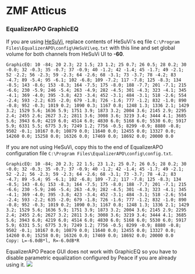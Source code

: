 # ZMF Atticus
### EqualizerAPO GraphicEQ
If you are using [HeSuVi](https://sourceforge.net/projects/hesuvi/), replace contents of HeSuVi's eq file `C:\Program Files\EqualizerAPO\config\HeSuVi\eq.txt` with this line and set global volume for both channels from HeSuVi UI to **-60**.
```
GraphicEQ: 10 -84; 20 2.3; 22 1.5; 23 1.2; 25 0.7; 26 0.5; 28 0.2; 30 -0.0; 32 -0.3; 35 -0.7; 37 -0.9; 40 -1.2; 42 -1.4; 45 -1.7; 49 -2.1; 52 -2.2; 56 -2.3; 59 -2.3; 64 -2.6; 68 -3.1; 73 -3.7; 78 -4.2; 83 -4.7; 89 -5.4; 95 -6.1; 102 -6.8; 109 -7.2; 117 -7.8; 125 -8.3; 134 -8.5; 143 -8.6; 153 -8.3; 164 -7.5; 175 -8.0; 188 -7.7; 201 -7.1; 215 -6.6; 230 -5.9; 246 -5.4; 263 -4.9; 282 -4.5; 301 -4.3; 323 -4.1; 345 -4.1; 369 -4.0; 395 -3.8; 423 -3.4; 452 -3.1; 484 -3.1; 518 -2.6; 554 -2.4; 593 -2.2; 635 -2.0; 679 -1.8; 726 -1.6; 777 -1.2; 832 -1.0; 890 -0.8; 952 -0.3; 1019 0.2; 1090 0.3; 1167 0.8; 1248 1.3; 1336 2.1; 1429 3.2; 1529 5.6; 1636 5.9; 1751 3.9; 1873 3.2; 2004 3.6; 2145 2.9; 2295 2.4; 2455 2.6; 2627 3.2; 2811 3.6; 3008 3.6; 3219 3.4; 3444 4.1; 3685 5.6; 3943 6.0; 4219 6.0; 4514 6.0; 4830 6.0; 5168 6.0; 5530 6.0; 5917 5.9; 6331 5.5; 6775 3.9; 7249 1.2; 7756 -0.5; 8299 -0.9; 8880 -0.8; 9502 -0.1; 10167 0.0; 10879 0.0; 11640 0.0; 12455 0.0; 13327 0.0; 14260 0.0; 15258 0.0; 16326 0.0; 17469 0.0; 18692 0.0; 20000 0.0
```
If you are not using HeSuVi, copy this to the end of EqualizerAPO configuration file `C:\Program Files\EqualizerAPO\config\config.txt`.
```
GraphicEQ: 10 -84; 20 2.3; 22 1.5; 23 1.2; 25 0.7; 26 0.5; 28 0.2; 30 -0.0; 32 -0.3; 35 -0.7; 37 -0.9; 40 -1.2; 42 -1.4; 45 -1.7; 49 -2.1; 52 -2.2; 56 -2.3; 59 -2.3; 64 -2.6; 68 -3.1; 73 -3.7; 78 -4.2; 83 -4.7; 89 -5.4; 95 -6.1; 102 -6.8; 109 -7.2; 117 -7.8; 125 -8.3; 134 -8.5; 143 -8.6; 153 -8.3; 164 -7.5; 175 -8.0; 188 -7.7; 201 -7.1; 215 -6.6; 230 -5.9; 246 -5.4; 263 -4.9; 282 -4.5; 301 -4.3; 323 -4.1; 345 -4.1; 369 -4.0; 395 -3.8; 423 -3.4; 452 -3.1; 484 -3.1; 518 -2.6; 554 -2.4; 593 -2.2; 635 -2.0; 679 -1.8; 726 -1.6; 777 -1.2; 832 -1.0; 890 -0.8; 952 -0.3; 1019 0.2; 1090 0.3; 1167 0.8; 1248 1.3; 1336 2.1; 1429 3.2; 1529 5.6; 1636 5.9; 1751 3.9; 1873 3.2; 2004 3.6; 2145 2.9; 2295 2.4; 2455 2.6; 2627 3.2; 2811 3.6; 3008 3.6; 3219 3.4; 3444 4.1; 3685 5.6; 3943 6.0; 4219 6.0; 4514 6.0; 4830 6.0; 5168 6.0; 5530 6.0; 5917 5.9; 6331 5.5; 6775 3.9; 7249 1.2; 7756 -0.5; 8299 -0.9; 8880 -0.8; 9502 -0.1; 10167 0.0; 10879 0.0; 11640 0.0; 12455 0.0; 13327 0.0; 14260 0.0; 15258 0.0; 16326 0.0; 17469 0.0; 18692 0.0; 20000 0.0
Copy: L=-6.0dB*l, R=-6.0dB*R
```
EqualizerAPO Peace GUI does not work with GraphicEQ so you have to disable parametric equalization configured by Peace if you are already using it.
![](https://raw.githubusercontent.com/jaakkopasanen/AutoEq/master/results/Headphone.com/innerfidelity/onear/ZMF%20Atticus/ZMF%20Atticus.png)
